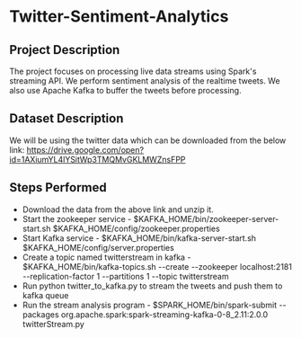# Twitter-Sentiment-Analytics

## Project Description
The project focuses on processing live data streams using Spark's streaming API. We perform sentiment analysis of the realtime tweets. We also use Apache Kafka to buffer the tweets before processing.

## Dataset Description
We will be using the twitter data which can be downloaded from the below link:
https://drive.google.com/open?id=1AXiumYL4lYSitWp3TMQMvGKLMWZnsFPP

## Steps Performed
* Download the data from the above link and unzip it.
* Start the zookeeper service - $KAFKA_HOME/bin/zookeeper-server-start.sh $KAFKA_HOME/config/zookeeper.properties
* Start Kafka service - $KAFKA_HOME/bin/kafka-server-start.sh $KAFKA_HOME/config/server.properties
* Create a topic named twitterstream in kafka - $KAFKA_HOME/bin/kafka-topics.sh --create --zookeeper localhost:2181 --replication-factor 1   --partitions 1 --topic twitterstream
* Run python twitter_to_kafka.py to stream the tweets and push them to kafka queue
* Run the stream analysis program - $SPARK_HOME/bin/spark-submit --packages org.apache.spark:spark-streaming-kafka-0-8_2.11:2.0.0
twitterStream.py
